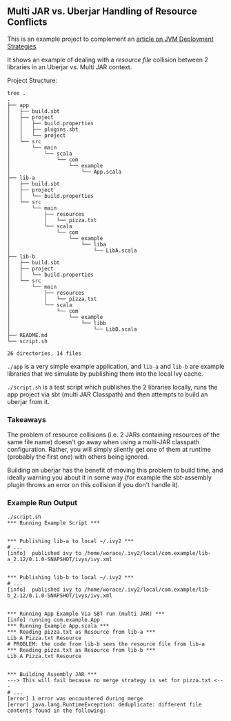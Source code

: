 ## Multi JAR vs. Uberjar Handling of Resource Conflicts

This is an example project to complement an [article on JVM Deployment Strategies](https://worace.works/2021/04/13/jar-hell-part-2-jvm-deployment-strategies/).

It shows an example of dealing with a _resource file_ collision between 2 libraries in an Uberjar vs. Multi JAR context.

Project Structure:

```
tree .
.
├── app
│   ├── build.sbt
│   ├── project
│   │   ├── build.properties
│   │   ├── plugins.sbt
│   │   └── project
│   └── src
│       └── main
│           └── scala
│               └── com
│                   └── example
│                       └── App.scala
├── lib-a
│   ├── build.sbt
│   ├── project
│   │   └── build.properties
│   └── src
│       └── main
│           ├── resources
│           │   └── pizza.txt
│           └── scala
│               └── com
│                   └── example
│                       └── liba
│                           └── LibA.scala
├── lib-b
│   ├── build.sbt
│   ├── project
│   │   └── build.properties
│   └── src
│       └── main
│           ├── resources
│           │   └── pizza.txt
│           └── scala
│               └── com
│                   └── example
│                       └── libb
│                           └── LibB.scala
├── README.md
└── script.sh

26 directories, 14 files
```

`./app` is a very simple example application, and `lib-a` and `lib-b` are example libraries that we simulate by publishing them into the local Ivy cache.

`./script.sh` is a test script which publishes the 2 libraries locally, runs the app project via sbt (multi JAR Classpath) and then attempts to build an uberjar from it.

### Takeaways

The problem of resource collisions (i.e. 2 JARs containing resources of the same file name) doesn't go away when using a multi-JAR classpath configuration. Rather, you will simply silently get one of them at runtime (probably the first one) with others being ignored.

Building an uberjar has the benefit of moving this problem to build time, and ideally warning you about it in some way (for example the sbt-assembly plugin throws an error on this collision if you don't handle it).

### Example Run Output

```
./script.sh
*** Running Example Script ***


*** Publishing lib-a to local ~/.ivy2 ***
# ...
[info]  published ivy to /home/worace/.ivy2/local/com.example/lib-a_2.12/0.1.0-SNAPSHOT/ivys/ivy.xml


*** Publishing lib-b to local ~/.ivy2 ***
# ...
[info]  published ivy to /home/worace/.ivy2/local/com.example/lib-b_2.12/0.1.0-SNAPSHOT/ivys/ivy.xml


*** Running App Example Via SBT run (multi JAR) ***
[info] running com.example.App
*** Running Example App.scala ***
*** Reading pizza.txt as Resource from lib-a ***
Lib A Pizza.txt Resource
# PROBLEM: the code from lib-b sees the resource file from lib-a
*** Reading pizza.txt as Resource from lib-b ***
Lib A Pizza.txt Resource


*** Building Assembly JAR ***
---> This will fail because no merge strategy is set for pizza.txt <---
# ...
[error] 1 error was encountered during merge
[error] java.lang.RuntimeException: deduplicate: different file contents found in the following:
```
